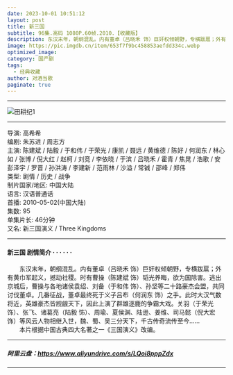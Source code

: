 ```yaml
---
date: 2023-10-01 10:51:12
layout: post
title: 新三国
subtitle: 96集.高码 1080P.60帧.2010.【收藏版】
description: 东汉末年，朝纲混乱。内有董卓（吕晓禾 饰）巨奸权倾朝野，专横跋扈；外有黄巾军起义，撼动社稷。时有曹操（陈建斌 饰）韬光养晦，欲为国除害。逃出京城后，曹操与各地诸侯袁绍、刘备（于和伟 饰）、孙坚等二十路豪杰会盟，共同讨伐董卓.....
image: https://pic.imgdb.cn/item/653f7f9bc458853aefdd334c.webp
optimized_image: 
category: 国产剧
tags:
  - 经典收藏
author: 对酒当歌
paginate: true
---
```


---

![田耕纪1](https://pic.imgdb.cn/item/653f7faec458853aefdd5f19.webp)

---

导演: 高希希  
编剧: 朱苏进 / 周志方  
主演: 陈建斌 / 陆毅 / 于和伟 / 于荣光 / 康凯 / 聂远 / 黄维德 / 陈好 / 何润东 / 林心如 / 张博 / 倪大红 / 赵柯 / 刘竞 / 李依晓 / 于滨 / 吕晓禾 / 霍青 / 焦晃 / 浩歌 / 安彭泽宇 / 罗晋 / 孙洪涛 / 李建新 / 范雨林 / 沙溢 / 常铖 / 邵峰 / 郑伟  
类型: 剧情 / 历史 / 战争  
制片国家/地区: 中国大陆  
语言: 汉语普通话  
首播: 2010-05-02(中国大陆)  
集数: 95  
单集片长: 46分钟  
又名: 新三国演义 / Three Kingdoms  

---

#### 新三国 剧情简介 · · · · · ·

　　东汉末年，朝纲混乱。内有董卓（吕晓禾 饰）巨奸权倾朝野，专横跋扈；外有黄巾军起义，撼动社稷。时有曹操（陈建斌 饰）韬光养晦，欲为国除害。逃出京城后，曹操与各地诸侯袁绍、刘备（于和伟 饰）、孙坚等二十路豪杰会盟，共同讨伐董卓。几番征战，董卓最终死于义子吕布（何润东 饰）之手。此时大汉气数将近，英雄豪杰皆觊觎天下，因此上演了群雄逐鹿的争霸大戏。关羽（于荣光 饰）、张飞、诸葛亮（陆毅 饰）、周瑜、夏侯渊、陆逊、姜维、司马懿（倪大宏 饰）等风云人物相继入世，魏、蜀、吴三分天下，千古传奇流传至今……  
　　本片根据中国古典四大名著之一《三国演义》改编。

---

##### 阿里云盘：<https://www.aliyundrive.com/s/LQoi8pppZdx>

---
